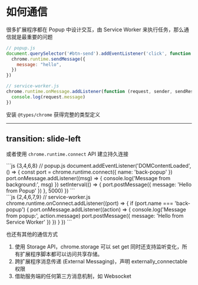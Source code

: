 # 如何通信

很多扩展程序都在 Popup 中设计交互，由 Service Worker 来执行任务，那么通信就是最重要的问题

```js {2,4}
// popup.js
document.querySelector('#btn-send').addEventListener('click', function () {
  chrome.runtime.sendMessage({
    message: "hello",
  })
})
```

```js {1,3}
// service-worker.js
chrome.runtime.onMessage.addListener(function (request, sender, sendResponse) {
  console.log(request.message)
})
```

安装 `@types/chrome` 获得完整的类型定义

---
transition: slide-left
---

或者使用 `chrome.runtime.connect` API 建立持久连接

<div class="flex items-start justify-between gap-8">

<div class="flex-1">
```js {3,4,6,8}
// popup.js
document.addEventListener('DOMContentLoaded', () => {
  const port = chrome.runtime.connect({ name: 'back-popup' })
  port.onMessage.addListener((msg) => {
    console.log('Message from background:', msg)
  })
  setInterval(() => {
    port.postMessage({ message: 'Hello from Popup' })
  }, 5000)
})
```
</div>

<div class="flex-1">
```js {2,4,6,7,9}
// service-worker.js
chrome.runtime.onConnect.addListener((port) => {
  if (port.name === 'back-popup') {
    port.onMessage.addListener((action) => {
      console.log('Message from popup:', action.message)
      port.postMessage({ message: 'Hello from Service Worker' })
    })
  }
})
```
</div>

</div>

也还有其他的通信方式

1. 使用 Storage API，chrome.storage 可以 set get 同时还支持监听变化，所有扩展程序脚本都可以访问共享存储。
2. 跨扩展程序消息传递 (External Messaging)，声明 externally_connectable 权限
3. 借助服务端的任何第三方消息机制，如 Websocket 
